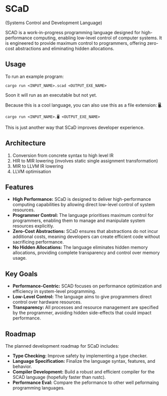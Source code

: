 # SCaD 
(Systems Control and Development Language)

SCAD is a work-in-progress programming language designed for high-performance computing, enabling low-level control of computer systems. It is engineered to provide maximum control to programmers, offering zero-cost abstractions and eliminating hidden allocations.

## Usage
To run an example program:

```
cargo run <INPUT_NAME>.scad <OUTPUT_EXE_NAME>
```
Soon it will run as an executable but not yet. 


Because this is a cool language, you can also use this as a file extension: 🖥.

```
cargo run <INPUT_NAME>.🖥️ <OUTPUT_EXE_NAME>
```

This is just another way that SCaD improves developer experience.

## Architecture 
1. Conversion from concrete syntax to high level IR
2. HIR to MIR lowering (involves static single assignment transformation)
3. MIR to LLVM IR lowering
4. LLVM optimisation


## Features

- **High Performance:** SCaD is designed to deliver high-performance computing capabilities by allowing direct low-level control of system resources.
- **Programmer Control:** The language prioritises maximum control for programmers, enabling them to manage and manipulate system resources explicitly.
- **Zero-Cost Abstractions:** SCaD ensures that abstractions do not incur additional costs, meaning developers can create efficient code without sacrificing performance.
- **No Hidden Allocations:** The language eliminates hidden memory allocations, providing complete transparency and control over memory usage.

## Key Goals

- **Performance-Centric:** SCAD focuses on performance optimization and efficiency in system-level programming.
- **Low-Level Control:** The language aims to give programmers direct control over hardware resources.
- **Transparency:** All processes and resource management are specified by the programmer, avoiding hidden side-effects that could impact performance.


## Roadmap

The planned development roadmap for SCaD includes:

- **Type Checking:** Improve safety by implementing a type checker.
- **Language Specification:** Finalize the language syntax, features, and behavior.
- **Compiler Development:** Build a robust and efficient compiler for the SCAD language (hopefully faster than rustc).
- **Performance Eval:** Compare the peformance to other well peformaing programming languages. 

